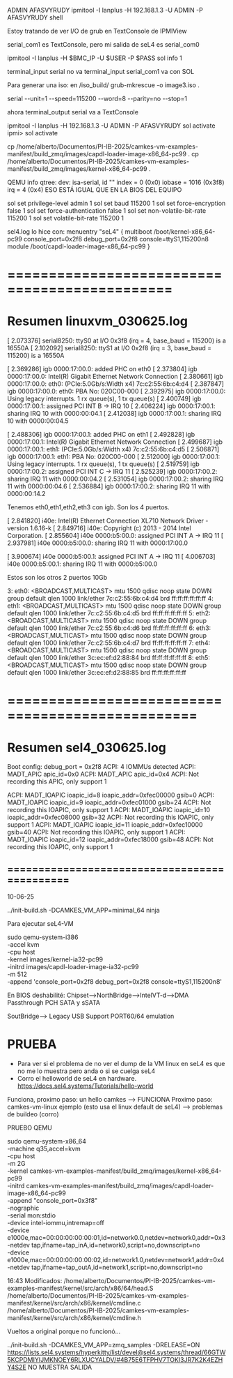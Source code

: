 ADMIN
AFASVYRUDY
ipmitool -I lanplus -H 192.168.1.3 -U ADMIN -P AFASVYRUDY shell

Estoy tratando de ver I/O de grub en TextConsole de IPMIView


serial_com1 es TextConsole, pero mi salida de seL4 es serial_com0

ipmitool -I lanplus -H $BMC_IP -U $USER -P $PASS sol info 1

terminal_input serial no va
terminal_input serial_com1 va con SOL

Para generar una iso:
en /iso_build/
grub-mkrescue -o image3.iso .

serial --unit=1 --speed=115200 --word=8 --parity=no --stop=1

ahora terminal_output serial va a TextConsole

ipmitool -I lanplus -H 192.168.1.3 -U ADMIN -P AFASVYRUDY sol activate
ipmi> sol activate

cp /home/alberto/Documentos/PI-IB-2025/camkes-vm-examples-manifest/build_zmq/images/capdl-loader-image-x86_64-pc99 .
cp /home/alberto/Documentos/PI-IB-2025/camkes-vm-examples-manifest/build_zmq/images/kernel-x86_64-pc99 .


QEMU info qtree:
          dev: isa-serial, id ""
            index = 0 (0x0)
            iobase = 1016 (0x3f8)
            irq = 4 (0x4)
ESO ESTÁ IGUAL QUE EN LA BIOS DEL EQUIPO

sol set privilege-level admin 1
sol set baud 115200 1
sol set force-encryption false 1
sol set force-authentication false 1
sol set non-volatile-bit-rate 115200 1
sol set volatile-bit-rate 115200 1

sel4.log lo hice con:
menuentry "seL4" {
    multiboot /boot/kernel-x86_64-pc99 console_port=0x2f8 debug_port=0x2f8 console=ttyS1,115200n8
    module /boot/capdl-loader-image-x86_64-pc99
}

# ==============================================
# Resumen linuxvm_030625.log

[    2.073376] serial8250: ttyS0 at I/O 0x3f8 (irq = 4, base_baud = 115200) is a 16550A
[    2.102092] serial8250: ttyS1 at I/O 0x2f8 (irq = 3, base_baud = 115200) is a 16550A

[    2.369286] igb 0000:17:00.0: added PHC on eth0
[    2.373804] igb 0000:17:00.0: Intel(R) Gigabit Ethernet Network Connection
[    2.380661] igb 0000:17:00.0: eth0: (PCIe:5.0Gb/s:Width x4) 7c:c2:55:6b:c4:d4
[    2.387847] igb 0000:17:00.0: eth0: PBA No: 020C00-000
[    2.392975] igb 0000:17:00.0: Using legacy interrupts. 1 rx queue(s), 1 tx queue(s)
[    2.400749] igb 0000:17:00.1: assigned PCI INT B -> IRQ 10
[    2.406224] igb 0000:17:00.1: sharing IRQ 10 with 0000:00:04.1
[    2.412038] igb 0000:17:00.1: sharing IRQ 10 with 0000:00:04.5

[    2.488306] igb 0000:17:00.1: added PHC on eth1
[    2.492828] igb 0000:17:00.1: Intel(R) Gigabit Ethernet Network Connection
[    2.499687] igb 0000:17:00.1: eth1: (PCIe:5.0Gb/s:Width x4) 7c:c2:55:6b:c4:d5
[    2.506871] igb 0000:17:00.1: eth1: PBA No: 020C00-000
[    2.512000] igb 0000:17:00.1: Using legacy interrupts. 1 rx queue(s), 1 tx queue(s)
[    2.519759] igb 0000:17:00.2: assigned PCI INT C -> IRQ 11
[    2.525239] igb 0000:17:00.2: sharing IRQ 11 with 0000:00:04.2
[    2.531054] igb 0000:17:00.2: sharing IRQ 11 with 0000:00:04.6
[    2.536884] igb 0000:17:00.2: sharing IRQ 11 with 0000:00:14.2

Tenemos eth0,eth1,eth2,eth3 con igb. Son los 4 puertos.

[    2.841820] i40e: Intel(R) Ethernet Connection XL710 Network Driver - version 1.6.16-k
[    2.849716] i40e: Copyright (c) 2013 - 2014 Intel Corporation.
[    2.855604] i40e 0000:b5:00.0: assigned PCI INT A -> IRQ 11
[    2.937981] i40e 0000:b5:00.0: sharing IRQ 11 with 0000:17:00.0

[    3.900674] i40e 0000:b5:00.1: assigned PCI INT A -> IRQ 11
[    4.006703] i40e 0000:b5:00.1: sharing IRQ 11 with 0000:b5:00.0

Estos son los otros 2 puertos 10Gb

3: eth0: <BROADCAST,MULTICAST> mtu 1500 qdisc noop state DOWN group default qlen 1000
    link/ether 7c:c2:55:6b:c4:d4 brd ff:ff:ff:ff:ff:ff
4: eth1: <BROADCAST,MULTICAST> mtu 1500 qdisc noop state DOWN group default qlen 1000
    link/ether 7c:c2:55:6b:c4:d5 brd ff:ff:ff:ff:ff:ff
5: eth2: <BROADCAST,MULTICAST> mtu 1500 qdisc noop state DOWN group default qlen 1000
    link/ether 7c:c2:55:6b:c4:d6 brd ff:ff:ff:ff:ff:ff
6: eth3: <BROADCAST,MULTICAST> mtu 1500 qdisc noop state DOWN group default qlen 1000
    link/ether 7c:c2:55:6b:c4:d7 brd ff:ff:ff:ff:ff:ff
7: eth4: <BROADCAST,MULTICAST> mtu 1500 qdisc noop state DOWN group default qlen 1000
    link/ether 3c:ec:ef:d2:88:84 brd ff:ff:ff:ff:ff:ff
8: eth5: <BROADCAST,MULTICAST> mtu 1500 qdisc noop state DOWN group default qlen 1000
    link/ether 3c:ec:ef:d2:88:85 brd ff:ff:ff:ff:ff:ff

# =================================================
# Resumen sel4_030625.log

Boot config: debug_port = 0x2f8
ACPI: 4 IOMMUs detected
ACPI: MADT_APIC apic_id=0x0
ACPI: MADT_APIC apic_id=0x4
ACPI: Not recording this APIC, only support 1

ACPI: MADT_IOAPIC ioapic_id=8 ioapic_addr=0xfec00000 gsib=0
ACPI: MADT_IOAPIC ioapic_id=9 ioapic_addr=0xfec01000 gsib=24
ACPI: Not recording this IOAPIC, only support 1
ACPI: MADT_IOAPIC ioapic_id=10 ioapic_addr=0xfec08000 gsib=32
ACPI: Not recording this IOAPIC, only support 1
ACPI: MADT_IOAPIC ioapic_id=11 ioapic_addr=0xfec10000 gsib=40
ACPI: Not recording this IOAPIC, only support 1
ACPI: MADT_IOAPIC ioapic_id=12 ioapic_addr=0xfec18000 gsib=48
ACPI: Not recording this IOAPIC, only support 1


## =============================================
10-06-25

../init-build.sh -DCAMKES_VM_APP=minimal_64
ninja

Para ejecutar seL4-VM

sudo qemu-system-i386 \
    -accel kvm \
    -cpu host \
    -kernel images/kernel-ia32-pc99 \
    -initrd images/capdl-loader-image-ia32-pc99 \
    -m 512 \
    -append 'console_port=0x2f8 debug_port=0x2f8 console=ttyS1,115200n8'


En BIOS deshabilité:
Chipset-->NorthBridge-->IntelVT-d-->DMA Passthrough
PCH SATA y sSATA

SoutBridge-->
Legacy USB Support
PORT60/64 emulation

# PRUEBA
- Para ver si el problema de no ver el dump de la VM linux en seL4 es que no me lo muestra pero anda o si se cuelga seL4
- Corro el helloworld de seL4 en hardware.
https://docs.sel4.systems/Tutorials/hello-world

Funciona, proximo paso: un hello camkes --> FUNCIONA
Proximo paso: camkes-vm-linux ejemplo (esto usa el linux default de seL4) --> problemas de buildeo (corro)

PRUEBO QEMU

sudo qemu-system-x86_64 \
    -machine q35,accel=kvm \
    -cpu host \
    -m 2G \
    -kernel camkes-vm-examples-manifest/build_zmq/images/kernel-x86_64-pc99 \
    -initrd camkes-vm-examples-manifest/build_zmq/images/capdl-loader-image-x86_64-pc99 \
    -append "console_port=0x3f8" \
    -nographic \
    -serial mon:stdio \
    -device intel-iommu,intremap=off \
    -device e1000e,mac=00:00:00:00:00:01,id=network0.0,netdev=network0,addr=0x3 \
    -netdev tap,ifname=tap_inA,id=network0,script=no,downscript=no \
    -device e1000e,mac=00:00:00:00:00:02,id=network1.0,netdev=network1,addr=0x4 \
    -netdev tap,ifname=tap_outA,id=network1,script=no,downscript=no


16:43
Modificados:
/home/alberto/Documentos/PI-IB-2025/camkes-vm-examples-manifest/kernel/src/arch/x86/64/head.S
/home/alberto/Documentos/PI-IB-2025/camkes-vm-examples-manifest/kernel/src/arch/x86/kernel/cmdline.c
/home/alberto/Documentos/PI-IB-2025/camkes-vm-examples-manifest/kernel/src/arch/x86/kernel/cmdline.h

Vueltos a original porque no funcionó...


../init-build.sh -DCAMKES_VM_APP=zmq_samples -DRELEASE=ON
https://lists.sel4.systems/hyperkitty/list/devel@sel4.systems/thread/66GTW5KCPDMIYIJMKNOEY6RLXUCYALDV/#4B75E6TFPHV7TOKI3JR7K2K4EZHY4S2E
NO MUESTRA SALIDA


